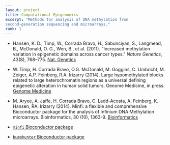 ```yaml
---
layout: project
title: Computational Epigenomics
excerpt: "Methods for analysis of DNA methylation from
second-generation sequencing and microarrays."
rank: 1
---
```


- Hansen, K. D., Timp, W., Corrada Bravo, H., Sabunciyan, S., Langmead, B.,
McDonald, O. G., Wen, B., et al. (2011). "Increased methylation
variation in epigenetic domains across cancer types." *Nature
Genetics*, 43(8),
768–775. [Nat. Genetics](http://www.nature.com/ng/journal/v43/n8/full/ng.865.html)

- W. Timp, H. Corrada Bravo, O.G. McDonald, M. Goggins, C. Umbricht, M.
Zeiger, A.P. Feinberg, R.A. Irizarry (2014). Large hypomethylated blocks
related to large heterochromatin regions as a universal defining
epigenetic alteration in human solid tumors. Genome Medicine, in
press. [Genome Medicine](http://genomemedicine.com/content/6/8/61/abstract)

- M. Aryee, A. Jaffe, H. Corrada Bravo, C. Ladd-Acosta, A. Feinberg, K.
Hansen, RA. Irizarry (2014). Minfi: a flexible and comprehensive
Bioconductor package for the analysis of Infinium DNA Methylation
microarrays. Bioinformatics, 30 (10),
1363-9. [Bioinformatics](http://bioinformatics.oxfordjournals.org/content/30/10/1363.long)

- [`minfi` Bioconductor package](http://bioconductor.org/packages/release/bioc/html/minfi.html)

- [`bumphunter` Bioconductor package](http://bioconductor.org/packages/release/bioc/html/bumphunter.html)
